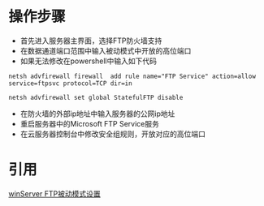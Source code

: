 # 操作步骤

* 首先进入服务器主界面，选择FTP防火墙支持
* 在数据通道端口范围中输入被动模式中开放的高位端口
* 如果无法修改在powershell中输入如下代码

```
netsh advfirewall firewall  add rule name="FTP Service" action=allow service=ftpsvc protocol=TCP dir=in

netsh advfirewall set global StatefulFTP disable
```

* 在防火墙的外部ip地址中输入服务器的公网ip地址
* 重启服务器中的Microsoft FTP Service服务
* 在云服务器控制台中修改安全组规则，开放对应的高位端口


# 引用
[winServer FTP被动模式设置](https://blog.csdn.net/wuxingpu5/article/details/52457544)